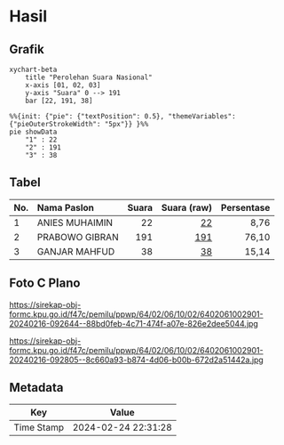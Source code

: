 # Hasil

## Grafik

```mermaid
xychart-beta
    title "Perolehan Suara Nasional"
    x-axis [01, 02, 03]
    y-axis "Suara" 0 --> 191
    bar [22, 191, 38]
```

```mermaid
%%{init: {"pie": {"textPosition": 0.5}, "themeVariables": {"pieOuterStrokeWidth": "5px"}} }%%
pie showData
    "1" : 22
    "2" : 191
    "3" : 38
```

## Tabel

| No. | Nama Paslon    | Suara | Suara (raw) | Persentase |
|:--- |:-------------- | -----:| -----------:| ----------:|
| 1   | ANIES MUHAIMIN | 22    | [22][p-1]   | 8,76       |
| 2   | PRABOWO GIBRAN | 191   | [191][p-2]  | 76,10      |
| 3   | GANJAR MAHFUD  | 38    | [38][p-3]   | 15,14      |


[p-1]: https://github.com/gigit-pemilu/pemilu-2024/blob/main/pilpres/hitung-suara/sub/64-kalimantan-timur/sub/02-kutai-kartanegara/sub/06-tenggarong/sub/1002-loa-ipuh/sub/901-tps/sub/paslon-1.txt
[p-2]: https://github.com/gigit-pemilu/pemilu-2024/blob/main/pilpres/hitung-suara/sub/64-kalimantan-timur/sub/02-kutai-kartanegara/sub/06-tenggarong/sub/1002-loa-ipuh/sub/901-tps/sub/paslon-2.txt
[p-3]: https://github.com/gigit-pemilu/pemilu-2024/blob/main/pilpres/hitung-suara/sub/64-kalimantan-timur/sub/02-kutai-kartanegara/sub/06-tenggarong/sub/1002-loa-ipuh/sub/901-tps/sub/paslon-3.txt

## Foto C Plano

https://sirekap-obj-formc.kpu.go.id/f47c/pemilu/ppwp/64/02/06/10/02/6402061002901-20240216-092644--88bd0feb-4c71-474f-a07e-826e2dee5044.jpg

https://sirekap-obj-formc.kpu.go.id/f47c/pemilu/ppwp/64/02/06/10/02/6402061002901-20240216-092805--8c660a93-b874-4d06-b00b-672d2a51442a.jpg


## Metadata

| Key        | Value               |
| ---------- | ------------------- |
| Time Stamp | 2024-02-24 22:31:28 |



